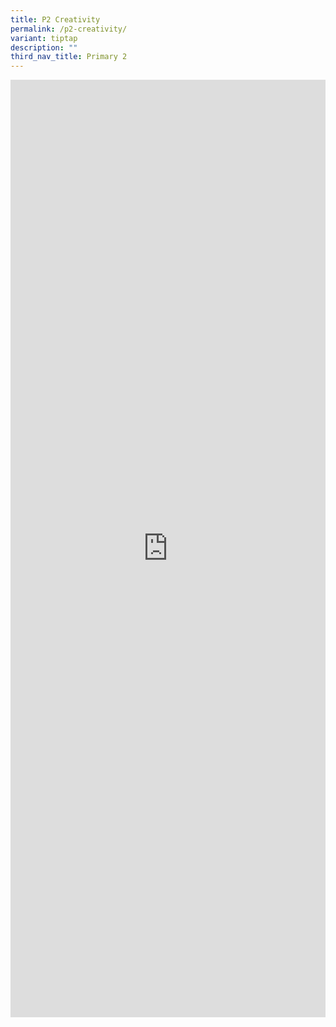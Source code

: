 ```yaml
---
title: P2 Creativity
permalink: /p2-creativity/
variant: tiptap
description: ""
third_nav_title: Primary 2
---
```

<div class="iframe-wrapper">
<iframe height="1500" width="100%" allowfullscreen="true" frameborder="0" src="https://docs.google.com/document/d/e/2PACX-1vSeJUb-JhUkHwQS14NlP48GfN-AXwJMgMOt4fOkOiakobJw6dyKHadBZBZo01g6gA/pub?embedded=true"></iframe>
</div>
<p></p>
